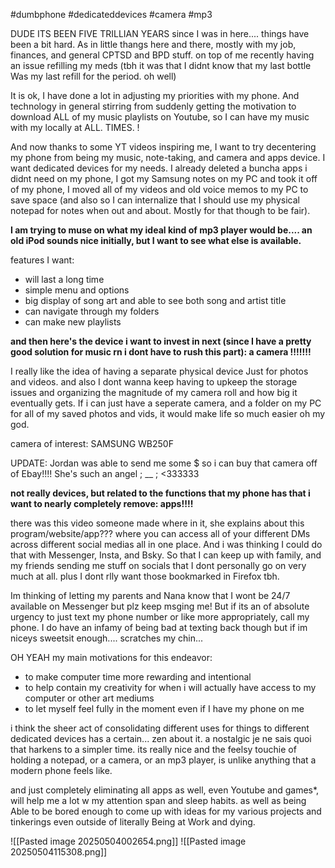 #dumbphone #dedicateddevices #camera #mp3

DUDE ITS BEEN FIVE TRILLIAN YEARS since I was in here.... things have been a bit hard. As in little thangs here and there, mostly with my job, finances, and general CPTSD and BPD stuff. on top of me recently having an issue refilling my meds (tbh it was that I didnt know that my last bottle Was my last refill for the period. oh well)

It is ok, I have done  a lot in adjusting my priorities with my phone. And technology in general stirring from suddenly getting the motivation to download ALL of my music playlists on Youtube, so I can have my music with my locally at ALL. TIMES. !

And now thanks to some YT videos inspiring me, I want to try decentering my phone from being my music, note-taking, and camera and apps device. I want dedicated devices for my needs. I already deleted a buncha apps i didnt need on my phone, I got my Samsung notes on my PC and took it off of my phone, I moved all of my videos and old voice memos to my PC to save space (and also so I can internalize that I should use my physical notepad for notes when out and about. Mostly for that though to be fair).

**I am trying to muse on what my ideal kind of mp3 player would be.... an old iPod sounds nice initially, but I want to see what else is available.**

features I want:
- will last a long time
- simple menu and options
- big display of song art and able to see both song and artist title
- can navigate through my folders
- can make new playlists

**and then here's the device i want to invest in next (since I have a pretty good solution for music rn i dont have to rush this part): a camera !!!!!!!**

I really like the idea of having a separate physical device Just for photos and videos. and also I dont wanna keep having to upkeep the storage issues and organizing the magnitude of my camera roll and how big it eventually gets. If i can just have a seperate camera, and a folder on my PC for all of my saved photos and vids, it would make life so much easier oh my god.

camera of interest: SAMSUNG WB250F

UPDATE: Jordan was able to send me some $ so i can buy that camera off of Ebay!!!! She's such an angel ; __ ; <333333

**not really devices, but related to the functions that my phone has that i want to nearly completely remove: apps!!!!**

there was this video someone made where in it, she explains about this program/website/app??? where you can access all of your different DMs across different social medias all in one place. And i was thinking I could do that with Messenger, Insta, and Bsky. So that I can keep up with family, and my friends sending me stuff on socials that I dont personally go on very much at all. plus I dont rlly want those bookmarked in Firefox tbh.

Im thinking of letting my parents and Nana know that I wont be 24/7 available on Messenger but plz keep msging me! But if its an of absolute urgency to just text my phone number or like more appropriately, call my phone. I do have an infamy of being bad at texting back though but if im niceys sweetsit enough.... scratches my chin...

OH YEAH my main motivations for this endeavor:
- to make computer time more rewarding and intentional
- to help contain my creativity for when i will actually have access to my computer or other art mediums
- to let myself feel fully in the moment even if I have my phone on me

i think the sheer act of consolidating different uses for things to different dedicated devices has a certain... zen about it. a nostalgic je ne sais quoi that harkens to a simpler time. its really nice and the feelsy touchie of holding a notepad, or a camera, or an mp3 player, is unlike anything that a modern phone feels like.

and just completely eliminating all apps as well, even Youtube and games*, will help me a lot w my attention span and sleep habits. as well as being Able to be bored enough to come up with ideas for my various projects and tinkerings even outside of literally Being at Work and dying.

![[Pasted image 20250504002654.png]]
![[Pasted image 20250504115308.png]]